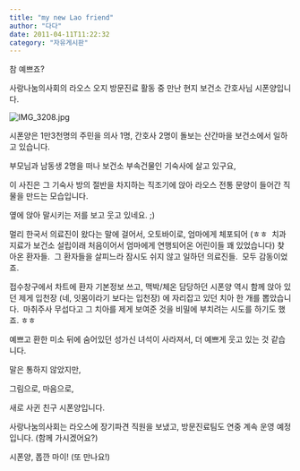 ```yaml
---
title: "my new Lao friend"
author: "다다"
date: 2011-04-11T11:22:32
category: "자유게시판"
---
```


참 예쁘죠?

사랑나눔의사회의 라오스 오지 방문진료 활동 중 만난 현지 보건소 간호사님 시폰양입니다.

![IMG_3208.jpg](/files/attach/images/2928/132/003/bad265c1b25aecab4c345efd4b58cfe0.)

시폰양은 1만3천명의 주민을 의사 1명, 간호사 2명이 돌보는 산간마을 보건소에서 일하고 있습니다.

부모님과 남동생 2명을 떠나 보건소 부속건물인 기숙사에 살고 있구요,

이 사진은 그 기숙사 방의 절반을 차지하는 직조기에 앉아 라오스 전통 문양이 들어간 직물을 만드는 모습입니다.

옆에 앉아 말시키는 저를 보고 웃고 있네요. ;)

멀리 한국서 의료진이 왔다는 말에 걸어서, 오토바이로, 엄마에게 체포되어 (ㅎㅎ  치과지료가 보건소 설립이래 처음이어서 엄마에게 연행되어온 어린이들 꽤 있었습니다) 찾아온 환자들.  그 환자들을 살피느라 잠시도 쉬지 않고 일하던 의료진들.  모두 감동이었죠.

접수창구에서 차트에 환자 기본정보 쓰고, 맥박/체온 담당하던 시폰양 역시 함께 앉아 있던 제게 입천장 (네, 잇몸이라기 보다는 입천장) 에 자리잡고 있던 치아 한 개를 뽑았습니다.  마취주사 무섭다고 그 치아를 제게 보여준 것을 비밀에 부치려는 시도를 하기도 했죠. ㅎㅎ

예쁘고 환한 미소 뒤에 숨어있던 성가신 녀석이 사라져서, 더 예쁘게 웃고 있는 것 같습니다.

말은 통하지 않았지만,

그림으로, 마음으로,

새로 사귄 친구 시폰양입니다.

사랑나눔의사회는 라오스에 장기파견 직원을 보냈고, 방문진료팀도 연중 계속 운영 예정입니다. (함께 가시겠어요?)

시폰양, 폽깐 마이! (또 만나요!)
